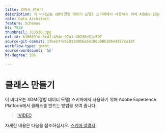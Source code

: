 ```yaml
---
title: 클래스 만들기
description: 이 비디오는 XDM(경험 데이터 모델) 스키마에서 사용하기 위해 Adobe Experience Platform에서 클래스를 만드는 방법을 보여 줍니다.
role: Data Architect
feature: Schemas
kt: 7936
thumbnail: 333538.jpg
exl-id: b106691e-8c41-494e-97a1-d0230d61c597
source-git-commit: 17be24fe619139056a69190b98610644387ca18f
workflow-type: tm+mt
source-wordcount: '56'
ht-degree: 10%

---
```


# 클래스 만들기

이 비디오는 XDM(경험 데이터 모델) 스키마에서 사용하기 위해 Adobe Experience Platform에서 클래스를 만드는 방법을 보여 줍니다.

>[!VIDEO](https://video.tv.adobe.com/v/333538?quality=12&learn=on)

자세한 내용은 다음을 참조하십시오. [스키마 설명서](https://experienceleague.adobe.com/docs/experience-platform/xdm/home.html?lang=ko-KR).
